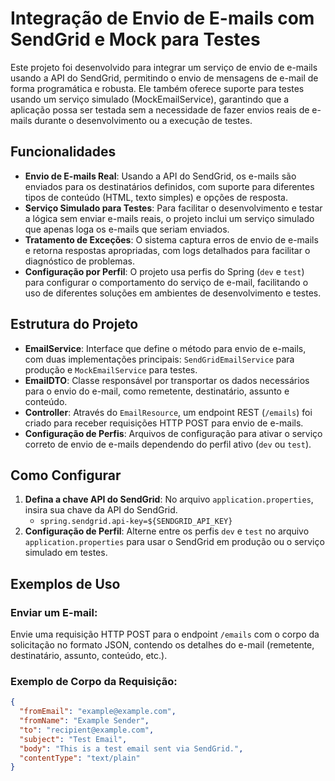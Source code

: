 # Integração de Envio de E-mails com SendGrid e Mock para Testes

Este projeto foi desenvolvido para integrar um serviço de envio de e-mails usando a API do SendGrid, permitindo o envio de mensagens de e-mail de forma programática e robusta. Ele também oferece suporte para testes usando um serviço simulado (MockEmailService), garantindo que a aplicação possa ser testada sem a necessidade de fazer envios reais de e-mails durante o desenvolvimento ou a execução de testes.

## Funcionalidades

- **Envio de E-mails Real**: Usando a API do SendGrid, os e-mails são enviados para os destinatários definidos, com suporte para diferentes tipos de conteúdo (HTML, texto simples) e opções de resposta.
- **Serviço Simulado para Testes**: Para facilitar o desenvolvimento e testar a lógica sem enviar e-mails reais, o projeto inclui um serviço simulado que apenas loga os e-mails que seriam enviados.
- **Tratamento de Exceções**: O sistema captura erros de envio de e-mails e retorna respostas apropriadas, com logs detalhados para facilitar o diagnóstico de problemas.
- **Configuração por Perfil**: O projeto usa perfis do Spring (`dev` e `test`) para configurar o comportamento do serviço de e-mail, facilitando o uso de diferentes soluções em ambientes de desenvolvimento e testes.

## Estrutura do Projeto

- **EmailService**: Interface que define o método para envio de e-mails, com duas implementações principais: `SendGridEmailService` para produção e `MockEmailService` para testes.
- **EmailDTO**: Classe responsável por transportar os dados necessários para o envio do e-mail, como remetente, destinatário, assunto e conteúdo.
- **Controller**: Através do `EmailResource`, um endpoint REST (`/emails`) foi criado para receber requisições HTTP POST para envio de e-mails.
- **Configuração de Perfis**: Arquivos de configuração para ativar o serviço correto de envio de e-mails dependendo do perfil ativo (`dev` ou `test`).

## Como Configurar

1. **Defina a chave API do SendGrid**: No arquivo `application.properties`, insira sua chave da API do SendGrid.
   - `spring.sendgrid.api-key=${SENDGRID_API_KEY}`
2. **Configuração de Perfil**: Alterne entre os perfis `dev` e `test` no arquivo `application.properties` para usar o SendGrid em produção ou o serviço simulado em testes.

## Exemplos de Uso

### Enviar um E-mail:

Envie uma requisição HTTP POST para o endpoint `/emails` com o corpo da solicitação no formato JSON, contendo os detalhes do e-mail (remetente, destinatário, assunto, conteúdo, etc.).

### Exemplo de Corpo da Requisição:

```json
{
  "fromEmail": "example@example.com",
  "fromName": "Example Sender",
  "to": "recipient@example.com",
  "subject": "Test Email",
  "body": "This is a test email sent via SendGrid.",
  "contentType": "text/plain"
}
```
